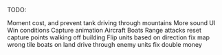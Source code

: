 TODO:

Moment cost, and prevent tank driving through mountains
More sound
UI
Win conditions
Capture animation
Aircraft
Boats
Range attacks
reset capture points walking off building
Flip units based on direction
fix map wrong tile
boats on land
drive through enemy units
fix double money
